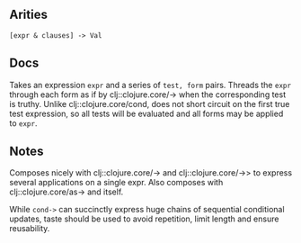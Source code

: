 ## Arities

`[expr & clauses] -> Val`

## Docs

Takes an expression `expr` and a series of `test, form` pairs.
Threads the `expr` through each form as if by clj::clojure.core/->
when the corresponding test is truthy. Unlike clj::clojure.core/cond,
does not short circuit on the first true test expression, so all tests
will be evaluated and all forms may be applied to `expr`.

## Notes

Composes nicely with clj::clojure.core/-> and clj::clojure.core/->> to
express several applications on a single expr. Also composes with
clj::clojure.core/as-> and itself.

While `cond->` can succinctly express huge chains of sequential
conditional updates, taste should be used to avoid repetition, limit
length and ensure reusability.
